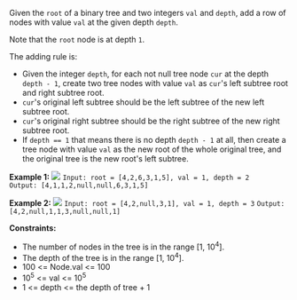 Given the `root` of a binary tree and two integers `val` and `depth`, add a row of nodes with value `val` at the given depth `depth`.

Note that the `root` node is at depth `1`.

The adding rule is:

- Given the integer `depth`, for each not null tree node `cur` at the depth `depth - 1`, create two tree nodes with value `val` as `cur`'s left subtree root and right subtree root.
- `cur`'s original left subtree should be the left subtree of the new left subtree root.
- `cur`'s original right subtree should be the right subtree of the new right subtree root.
- If `depth == 1` that means there is no depth `depth - 1` at all, then create a tree node with value `val` as the new root of the whole original tree, and the original tree is the new root's left subtree.

**Example 1:**
![](https://assets.leetcode.com/uploads/2021/03/15/addrow-tree.jpg)
`Input: root = [4,2,6,3,1,5], val = 1, depth = 2`  
`Output: [4,1,1,2,null,null,6,3,1,5]`

**Example 2:**
![](https://assets.leetcode.com/uploads/2021/03/11/add2-tree.jpg)
`Input: root = [4,2,null,3,1], val = 1, depth = 3`
`Output: [4,2,null,1,1,3,null,null,1]`

**Constraints:**
- The number of nodes in the tree is in the range [1, 10<sup>4</sup>].
- The depth of the tree is in the range [1, 10<sup>4</sup>].
- 100 <= Node.val <= 100
- 10<sup>5</sup> <= val <= 10<sup>5</sup>
- 1 <= depth <= the depth of tree + 1
